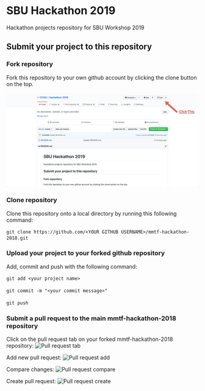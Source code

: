 # SBU Hackathon 2019
Hackathon projects repository for SBU Workshop 2019

## Submit your project to this repository


### Fork repository
Fork this repository to your own github account by clicking the clone button on the top.

![Fork Repo](./screenshots/fork_repo.png)

### Clone repository

Clone this repository onto a local directory by running this following command:
```
git clone https://github.com/<YOUR GITHUB USERNAME>/mmtf-hackathon-2018.git
```

### Upload your project to your forked github repository

Add, commit and push with the following command:
```
git add <your project name>

git commit -m "<your commit message>"

git push 
```

### Submit a pull request to the main mmtf-hackathon-2018 repository

Click on the pull request tab on your forked mmtf-hackathon-2018 repository:
![Pull request tab](./figures/pull_request.png)

Add new pull request:
![Pull request add](./figures/pull_request_2.png)

Compare changes:
![Pull request compare](./figures/pull_request_3.png)

Create pull request:
![Pull request create](./figures/pull_request_4.png)
